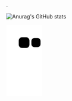 .


![Anurag's GitHub stats](https://github-readme-stats.vercel.app/api?username=kevyn-herbert&show_icons=true&theme=synthwave&show_icons=true)

![snake gif](https://github.com/Formandodev/Formandodev/blob/output/github-contribution-grid-snake.svg)
